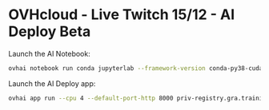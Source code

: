# OVHcloud - Live Twitch 15/12 - AI Deploy Beta

Launch the AI Notebook:

```bash
ovhai notebook run conda jupyterlab --framework-version conda-py38-cuda11.3-v22-4 --gpu 1
```

Launch the AI Deploy app:

```bash
ovhai app run --cpu 4 --default-port-http 8000 priv-registry.gra.training.ai.cloud.ovh.net/ai-deploy-portfolio/fastapi-sentiment-classification
```
